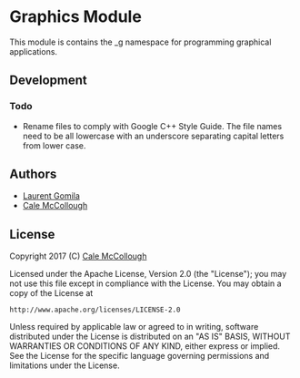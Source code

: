 # Graphics Module
This module is contains the \_g namespace for programming graphical
applications.

## Development

### Todo
* Rename files to comply with Google C++ Style Guide.
   The file names need to be all lowercase with an underscore separating capital
   letters from lower case.

## Authors
* [Laurent Gomila](laurent@sfml-dev.org)
* [Cale McCollough](https://calemccollough.github.io)

## License
Copyright 2017 (C) [Cale McCollough](mailto:calemccollough@gmail.com)

Licensed under the Apache License, Version 2.0 (the "License");
you may not use this file except in compliance with the License.
You may obtain a copy of the License at

    http://www.apache.org/licenses/LICENSE-2.0

Unless required by applicable law or agreed to in writing, software
distributed under the License is distributed on an "AS IS" BASIS,
WITHOUT WARRANTIES OR CONDITIONS OF ANY KIND, either express or implied.
See the License for the specific language governing permissions and
limitations under the License.
